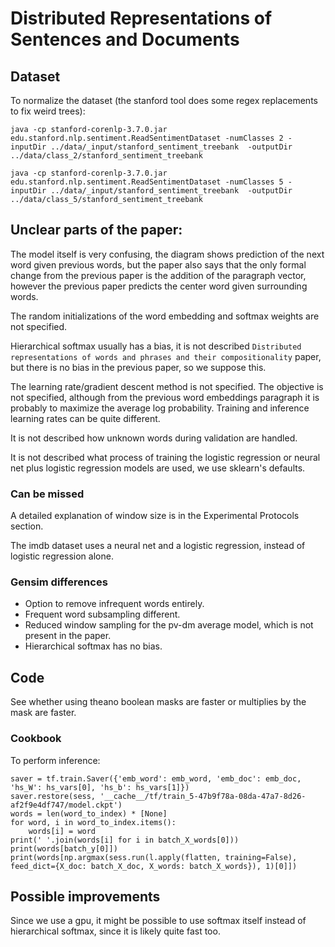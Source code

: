 # Distributed Representations of Sentences and Documents
## Dataset
To normalize the dataset (the stanford tool does some regex replacements to fix weird trees):

    java -cp stanford-corenlp-3.7.0.jar edu.stanford.nlp.sentiment.ReadSentimentDataset -numClasses 2 -inputDir ../data/_input/stanford_sentiment_treebank  -outputDir ../data/class_2/stanford_sentiment_treebank

    java -cp stanford-corenlp-3.7.0.jar edu.stanford.nlp.sentiment.ReadSentimentDataset -numClasses 5 -inputDir ../data/_input/stanford_sentiment_treebank  -outputDir ../data/class_5/stanford_sentiment_treebank

## Unclear parts of the paper:
The model itself is very confusing, the diagram shows prediction of the next word given previous words, but the paper also says that the only formal change from the previous paper is the addition of the paragraph vector, however the previous paper predicts the center word given surrounding words.

The random initializations of the word embedding and softmax weights are not specified.

Hierarchical softmax usually has a bias, it is not described `Distributed representations of words and phrases and their compositionality` paper, but there is no bias in the previous paper, so we suppose this.

The learning rate/gradient descent method is not specified. The objective is not specified, although from the previous word embeddings paragraph it is probably to maximize the average log probability. Training and inference learning rates can be quite different.

It is not described how unknown words during validation are handled.

It is not described what process of training the logistic regression or neural net plus logistic regression models are used, we use sklearn's defaults.

### Can be missed
A detailed explanation of window size is in the Experimental Protocols section.

The imdb dataset uses a neural net and a logistic regression, instead of logistic regression alone.

### Gensim differences
- Option to remove infrequent words entirely.
- Frequent word subsampling different.
- Reduced window sampling for the pv-dm average model, which is not present in the paper.
- Hierarchical softmax has no bias.

## Code
See whether using theano boolean masks are faster or multiplies by the mask are faster.

### Cookbook
To perform inference:

    saver = tf.train.Saver({'emb_word': emb_word, 'emb_doc': emb_doc, 'hs_W': hs_vars[0], 'hs_b': hs_vars[1]})
    saver.restore(sess, '__cache__/tf/train_5-47b9f78a-08da-47a7-8d26-af2f9e4df747/model.ckpt')
    words = len(word_to_index) * [None]
    for word, i in word_to_index.items():
        words[i] = word
    print(' '.join(words[i] for i in batch_X_words[0]))
    print(words[batch_y[0]])
    print(words[np.argmax(sess.run(l.apply(flatten, training=False), feed_dict={X_doc: batch_X_doc, X_words: batch_X_words}), 1)[0]])

## Possible improvements
Since we use a gpu, it might be possible to use softmax itself instead of hierarchical softmax, since it is likely quite fast too.
